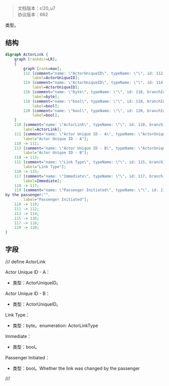 # <!-- md:samp ActorLink -->

> 文档版本：r/20_u7<br/>协议版本：662

<!-- md:samp ActorLink -->类型。

## 结构

```dot
digraph ActorLink {
	graph [rankdir=LR];
	{
		graph [rank=max];
		112	[comment="name: \"ActorUniqueID\", typeName: \"\", id: 112, branchId: 0, recurseId: -1, attributes: 512, notes: \"\"",
			label=ActorUniqueID];
		114	[comment="name: \"ActorUniqueID\", typeName: \"\", id: 114, branchId: 0, recurseId: -1, attributes: 512, notes: \"\"",
			label=ActorUniqueID];
		116	[comment="name: \"byte\", typeName: \"\", id: 116, branchId: 0, recurseId: -1, attributes: 512, notes: \"\"",
			label=byte];
		118	[comment="name: \"bool\", typeName: \"\", id: 118, branchId: 0, recurseId: -1, attributes: 512, notes: \"\"",
			label=bool];
		120	[comment="name: \"bool\", typeName: \"\", id: 120, branchId: 0, recurseId: -1, attributes: 512, notes: \"\"",
			label=bool];
	}
	110	[comment="name: \"ActorLink\", typeName: \"\", id: 110, branchId: 0, recurseId: -1, attributes: 0, notes: \"\"",
		label=ActorLink];
	111	[comment="name: \"Actor Unique ID - A\", typeName: \"ActorUniqueID\", id: 111, branchId: 0, recurseId: -1, attributes: 256, notes: \"\"",
		label="Actor Unique ID - A"];
	110 -> 111;
	113	[comment="name: \"Actor Unique ID - B\", typeName: \"ActorUniqueID\", id: 113, branchId: 0, recurseId: -1, attributes: 256, notes: \"\"",
		label="Actor Unique ID - B"];
	110 -> 113;
	115	[comment="name: \"Link Type\", typeName: \"\", id: 115, branchId: 0, recurseId: -1, attributes: 0, notes: \"enumeration: ActorLinkType\"",
		label="Link Type"];
	110 -> 115;
	117	[comment="name: \"Immediate\", typeName: \"\", id: 117, branchId: 0, recurseId: -1, attributes: 0, notes: \"\"",
		label=Immediate];
	110 -> 117;
	119	[comment="name: \"Passenger Initiated\", typeName: \"\", id: 119, branchId: 0, recurseId: -1, attributes: 0, notes: \"Whether the link was changed \
by the passenger\"",
		label="Passenger Initiated"];
	110 -> 119;
	111 -> 112;
	113 -> 114;
	115 -> 116;
	117 -> 118;
	119 -> 120;
}

```

## 字段

/// define
ActorLink

Actor Unique ID - A：[<!-- md:samp ActorUniqueID -->](refs/protocols/types/ActorUniqueID.md)

- 类型：ActorUniqueID。

Actor Unique ID - B：[<!-- md:samp ActorUniqueID -->](refs/protocols/types/ActorUniqueID.md)

- 类型：ActorUniqueID。

Link Type：<!-- md:samp byte -->

- 类型：byte。enumeration: ActorLinkType

Immediate：<!-- md:samp bool -->

- 类型：bool。

Passenger Initiated：<!-- md:samp bool -->

- 类型：bool。Whether the link was changed by the passenger


///
